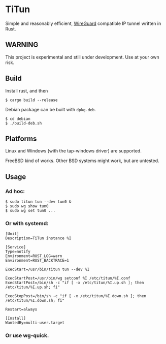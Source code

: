 # TiTun

Simple and reasonably efficient, [WireGuard](https://www.wireguard.com/)
compatible IP tunnel written in Rust.

## WARNING

This project is experimental and still under development. Use at your own risk.

## Build

Install rust, and then

```
$ cargo build --release
```

Debian package can be built with `dpkg-deb`.

```
$ cd debian
$ ./build-deb.sh
```

## Platforms

Linux and Windows (with the tap-windows driver) are supported.

FreeBSD kind of works. Other BSD systems might work, but are untested.

## Usage

### Ad hoc:

```
$ sudo titun tun --dev tun0 &
$ sudo wg show tun0
$ sudo wg set tun0 ...
```

### Or with systemd:

```systemd
[Unit]
Description=TiTun instance %I

[Service]
Type=notify
Environment=RUST_LOG=warn
Environment=RUST_BACKTRACE=1

ExecStart=/usr/bin/titun tun --dev %I

ExecStartPost=/usr/bin/wg setconf %I /etc/titun/%I.conf
ExecStartPost=/bin/sh -c "if [ -x /etc/titun/%I.up.sh ]; then /etc/titun/%I.up.sh; fi"

ExecStopPost=/bin/sh -c "if [ -x /etc/titun/%I.down.sh ]; then /etc/titun/%I.down.sh; fi"

Restart=always

[Install]
WantedBy=multi-user.target
```

### Or use wg-quick.
